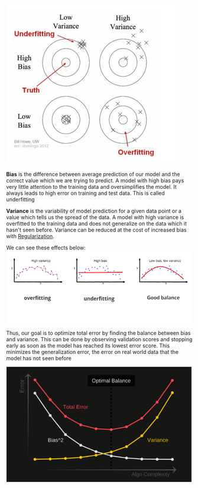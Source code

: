 

![](../Attachments/Pasted%20image%2020220831232410.png)

**Bias** is the difference between average prediction of our model and the correct value which we are trying to predict. A model with high bias pays very little attention to the training data and oversimplifies the model. It always leads to high error on training and test data. This is called underfitting

**Variance** is the variability of model prediction for a given data point or a value which tells us the spread of the data. A model with high variance is overfitted to the training data and does not generalize on the data which it hasn't seen before. Variance can be reduced at the cost of increased bias with [Regularization](Regularization.md).

We can see these effects below:
![](../Attachments/Pasted%20image%2020220831232611.png)

Thus, our goal is to optimize total error by finding the balance between bias and variance. This can be done by observing validation scores and stopping early as soon as the model has reached its lowest error score. This minimizes the generalization error, the error on real world data that the model has not seen before

![](../Attachments/Pasted%20image%2020220831232738.png)